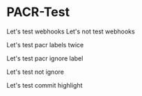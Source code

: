# PACR-Test

Let's test webhooks
Let's not test webhooks

Let's test pacr labels twice

Let's test pacr ignore label

Let's test not ignore

Let's test commit highlight
